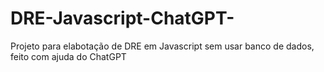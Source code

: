 # DRE-Javascript-ChatGPT-
Projeto para elabotação de DRE em Javascript sem usar banco de dados, feito com ajuda do ChatGPT
